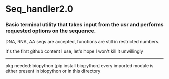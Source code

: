 # Seq_handler2.0
### Basic terminal utility that takes input from the usr and performs requested options on the sequence.
DNA, RNA, AA seqs are accepted, functions are still in restricted numbers.

It's the first github content I use, let's hope I won't kill it unwillingly

--------------------------------

pkg needed: biopython [pip install biopython]
every imported module is either present in biopython or in this directory
